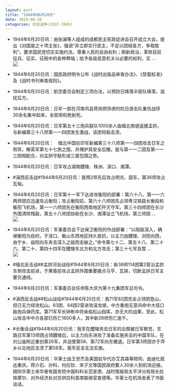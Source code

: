```yaml
---
layout: post
title: "1944年06月20日"
date: 2019-06-20
categories: 抗日战争(1937-1945)
---
```


<meta name="referrer" content="no-referrer" />

- 1944年6月20日讯：由张澜等人组成的成都民主宪政促进会召开成立大会，提出《对国是之十项主张》，强调“非立即实行民主，不足以团结各方，争取胜利”。要求国民党切实实施约法，尊重人民的自由权利；刷新政治，革除目前征兵、征实、征税中的各种弊端；给予各级民意机关以必要的权利，实 ... <br/><img src="https://wx2.sinaimg.cn/large/aca367d8ly1g47zc4a6f9j20c8090wei.jpg" />

- 1944年6月20日讯：国民政府明令公布《战时出版品审查办法》、《禁载标准》及《战时书刊审查规则》。 

- 1944年6月20日讯：航空委员会制定三项办法，以预防日降落伞部队降落，滋扰后方。 

- 1944年6月20日讯：日军一部在河南巩县蒋岗把俘虏的抗日游击队重伤战俘30余名集中起来，全部用机枪射死。 

- 1944年6月20日讯：日军第五十三炮兵联队1000余人由缅北南堤返援孟拱，与新编第三十八师第一一四团发生激战，该团将敌击溃。 

- 1944年6月20日讯：　缅北中国驻印军新编第三十八师第一一四团攻击日军之侧背，解英军第七十七旅之围，并掩护其安全后撤。旋与第一一二团及第一一三团相配合，对孟拱守敌形成三面包围之势。 

- 1944年6月20日讯：日军攻占湖南醴陵、株洲、渌口、湘潭。 

- #滇西反击战#1944年6月20日讯：我预2师先后攻占明光、固东，第36师攻占瓦甸。 

- 1944年6月20日讯：日军第十一军下达进攻衡阳的部署：第六十八、第一一六两师团应迅速攻占衡阳；攻占衡阳前，第六十八师团先占领粤汉铁路长衡段和衡阳飞机场，第一一六师团先在衡阳西南地区歼灭守军。第三十四师团在长沙外围清除残敌，第五十八师团协助在长沙、湘潭设立飞机场，第三师团 ... <br/><img src="https://wx4.sinaimg.cn/large/aca367d8ly1g47jqlwegoj20c809zt8r.jpg" />

- 1944年6月20日讯：军事委员会下达保卫衡阳的作战部署：“以阻敌深入，确保衡阳为目的，于渌口、衡山东西地区持久抵抗，以主力由醴陵、浏阳向西，由宁乡、益阳向东夹击深入之敌而击破之。”命令第七十二、第五十八、第二十六、第二十、第四十四军在醴陵东北方和北方攻击；第三十七军及暂 ... <br/><img src="https://wx1.sinaimg.cn/large/aca367d8ly1g47hzr6r13j20c80bxq31.jpg" />

- #缅北反击战##孟拱河谷战役#1944年6月20日讯：新38师114团第2营沿孟拱东侧攻击前进，于黄昏前攻占孟拱外围重要据点马亨、瓦铁，切断孟拱日军主要交通线。 

- 1944年6月20日讯：军事委员会任命陈大庆为第十九集团军总司令。 

- #滇西反击战##松山战役#1944年6月20日讯：我71军82团完全占领阴登山，但已无力续攻松山。83团、84团2营进攻滚龙坡，中方重炮无意间命中大垭口敌炮兵弹药库。第71军军长钟彬中将亲临松山指挥，亦无大的战果，至此，松山攻击中中方各部已伤亡1600多人，其中新28师伤亡逾千。 

- #长衡会战#1944年6月20日讯：我军在醴陵夹击日军的企图被日军察觉，东路日军第13师团占领醴陵后，以主力向东进攻了准备实施夹击的中国军队，在刘公庙附近重创第26军，并迫使第58、第72军向东撤退。日军第3师团亦于萍乡以北地区击溃了第58军。我军反击无法实施。 

- 1944年6月20日讯：华莱士由王世杰及美国驻华代办艾其森等陪同，由迪化抵达重庆。蒋介石、孙科、何应钦、宋子文等国民政府要人30余人到机场迎接。随同华莱士来华者有国务院中国科科长范宣德、战时情报局太平洋分局局长拉铁摩尔、对外经济处对苏供应科首席联络官查德等。华莱士在机场发表了书面谈话。 

